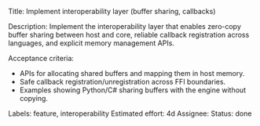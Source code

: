 Title: Implement interoperability layer (buffer sharing, callbacks)

Description:
Implement the interoperability layer that enables zero-copy buffer sharing between host and core, reliable callback registration across languages, and explicit memory management APIs.

Acceptance criteria:
- APIs for allocating shared buffers and mapping them in host memory.
- Safe callback registration/unregistration across FFI boundaries.
- Examples showing Python/C# sharing buffers with the engine without copying.

Labels: feature, interoperability
Estimated effort: 4d
Assignee:
Status: done
